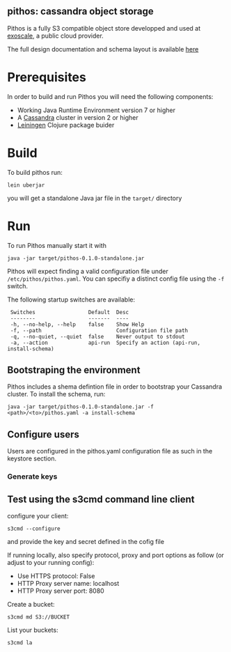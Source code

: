 pithos: cassandra object storage
--------------------------------

Pithos is a fully S3 compatible object store developped and used at [exoscale](https://www.exoscale.ch), a public cloud provider.

The full design documentation and schema layout is available [here](doc/design.org)


# Prerequisites

In order to build and run Pithos you will need the following components:

* Working Java Runtime Environment version 7 or higher
* A [Cassandra](http://cassandra.apache.org/) cluster in version 2 or higher
* [Leiningen](https://github.com/technomancy/leiningen) Clojure package buider

# Build

To build pithos run:

    lein uberjar

you will get a standalone Java jar file in the `target/` directory

# Run

To run Pithos manually start it with

    java -jar target/pithos-0.1.0-standalone.jar

Pithos will expect finding a valid configuration file under `/etc/pithos/pithos.yaml`. You can specifiy a distinct config file using the `-f` switch.

The following startup switches are available:

     Switches                 Default  Desc
     --------                 -------  ----
     -h, --no-help, --help    false    Show Help
     -f, --path                        Configuration file path
     -q, --no-quiet, --quiet  false    Never output to stdout
     -a, --action             api-run  Specify an action (api-run, install-schema)

## Bootstraping the environment

Pithos includes a shema defintion file in order to bootstrap your Cassandra cluster.
To install the schema, run:

    java -jar target/pithos-0.1.0-standalone.jar -f <path>/<to>/pithos.yaml -a install-schema


## Configure users

Users are configured in the pithos.yaml configuration file as such in the keystore section.

### Generate keys

## Test using the s3cmd command line client

configure your client:

    s3cmd --configure

and provide the key and secret defined in the cofig file

If running locally, also specify protocol, proxy and port options as follow (or adjust to your running config):

* Use HTTPS protocol: False
* HTTP Proxy server name: localhost
* HTTP Proxy server port: 8080

Create a bucket:

    s3cmd md S3://BUCKET

List your buckets:

    s3cmd la
